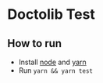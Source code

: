 # Doctolib Test


## How to run
 * Install [node](https://nodejs.org/en/) and [yarn](https://yarnpkg.com/en/)
 * Run `yarn && yarn test`
